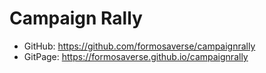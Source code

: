 # Campaign Rally

- GitHub: https://github.com/formosaverse/campaignrally
- GitPage: https://formosaverse.github.io/campaignrally
